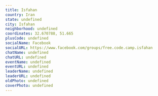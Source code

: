 ```yaml
---
title: Isfahan
country: Iran
state: undefined
city: Isfahan
neighborhood: undefined
coordinates: 32.670788, 51.665
plusCode: undefined
socialName: Facebook
socialURL: https://www.facebook.com/groups/free.code.camp.isfahan
chatName: undefined
chatURL: undefined
eventName: undefined
eventURL: undefined
leaderName: undefined
leaderURL: undefined
oldPhoto: undefined
coverPhoto: undefined
---
```

